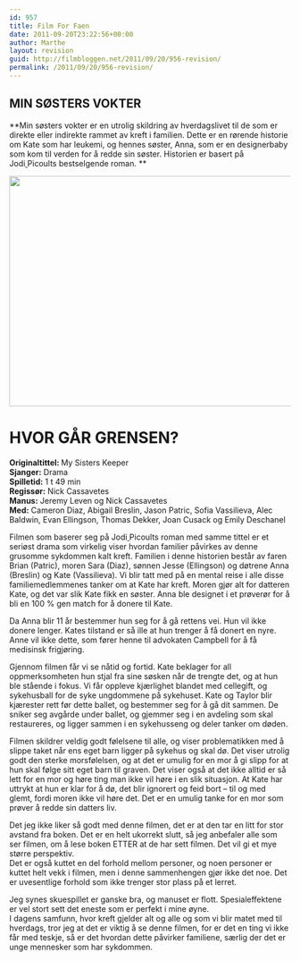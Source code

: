 ```yaml
---
id: 957
title: Film For Faen
date: 2011-09-20T23:22:56+00:00
author: Marthe
layout: revision
guid: http://filmbloggen.net/2011/09/20/956-revision/
permalink: /2011/09/20/956-revision/
---
```

## **MIN SØSTERS VOKTER**

**Min søsters vokter er en utrolig skildring av hverdagslivet til de som er direkte eller indirekte rammet av kreft i familien. Dette er en rørende historie om Kate som har leukemi, og hennes søster, Anna, som er en designerbaby som kom til verden for å redde sin søster. Historien er basert på Jodi[ ](http://en.wikipedia.org/wiki/Jodi_Picoult "Jodi Picoult")Picoults bestselgende roman. **

<p style="text-align: center">
  <img class="aligncenter" src="http://www.mattfind.com/12345673215-3-2-3_img/movie/k/q/e/my_sisters_keeper_2009_1024x768_132766.jpg" alt="" width="614" height="412" />
</p>

<h1 style="text-align: left">
  <strong>HVOR GÅR GRENSEN?</strong>
</h1>

<p style="text-align: left">
  <strong>Originaltittel: </strong>My Sisters Keeper<br /> <strong>Sjanger:</strong> Drama<br /> <strong>Spilletid:</strong> 1 t 49 min<br /> <strong>Regissør:</strong> Nick Cassavetes<br /> <strong>Manus:</strong> Jeremy Leven og Nick Cassavetes<br /> <strong>Med:</strong> Cameron Diaz, Abigail Breslin, Jason Patric, Sofia Vassilieva, Alec Baldwin, Evan Ellingson, Thomas Dekker, Joan Cusack og Emily Deschanel
</p>

<p style="text-align: left">
  Filmen som baserer seg på Jodi<a title="Jodi Picoult" href="http://en.wikipedia.org/wiki/Jodi_Picoult"> </a>Picoults roman med samme tittel er et seriøst drama som virkelig viser hvordan familier påvirkes av denne grusomme sykdommen kalt kreft. Familien i denne historien består av faren Brian (Patric), moren Sara (Diaz), sønnen Jesse (Ellingson) og døtrene Anna (Breslin) og Kate (Vassilieva). Vi blir tatt med på en mental reise i alle disse familiemedlemmenes tanker om at Kate har kreft. Moren gjør alt for datteren Kate, og det var slik Kate fikk en søster. Anna ble designet i et prøverør for å bli en 100 % gen match for å donere til Kate.
</p>

<p style="text-align: left">
  Da Anna blir 11 år bestemmer hun seg for å gå rettens vei. Hun vil ikke donere lenger. Kates tilstand er så ille at hun trenger å få donert en nyre. Anne vil ikke dette, som fører henne til advokaten Campbell for å få medisinsk frigjøring.
</p>

<p style="text-align: left">
  Gjennom filmen får vi se nåtid og fortid. Kate beklager for all oppmerksomheten hun stjal fra sine søsken når de trengte det, og at hun ble stående i fokus. Vi får oppleve kjærlighet blandet med cellegift, og sykehusball for de syke ungdommene på sykehuset. Kate og Taylor blir kjærester rett før dette ballet, og bestemmer seg for å gå dit sammen. De sniker seg avgårde under ballet, og gjemmer seg i en avdeling som skal restaureres, og ligger sammen i en sykehusseng og deler tanker om døden.
</p>

<p style="text-align: left">
  Filmen skildrer veldig godt følelsene til alle, og viser problematikken med å slippe taket når ens eget barn ligger på sykehus og skal dø. Det viser utrolig godt den sterke morsfølelsen, og at det er umulig for en mor å gi slipp for at hun skal følge sitt eget barn til graven. Det viser også at det ikke alltid er så lett for en mor og høre ting man ikke vil høre i en slik situasjon. At Kate har uttrykt at hun er klar for å dø, det blir ignorert og feid bort &#8211; til og med glemt, fordi moren ikke vil høre det. Det er en umulig tanke for en mor som prøver å redde sin datters liv.
</p>

<p style="text-align: left">
  Det jeg ikke liker så godt med denne filmen, det er at den tar en litt for stor avstand fra boken. Det er en helt ukorrekt slutt, så jeg anbefaler alle som ser filmen, om å lese boken ETTER at de har sett filmen. Det vil gi et mye større perspektiv.<br /> Det er også kuttet en del forhold mellom personer, og noen personer er kuttet helt vekk i filmen, men i denne sammenhengen gjør ikke det noe. Det er uvesentlige forhold som ikke trenger stor plass på et lerret.
</p>

<p style="text-align: left">
  Jeg synes skuespillet er ganske bra, og manuset er flott. Spesialeffektene er vel stort sett det eneste som er perfekt i mine øyne.<br /> I dagens samfunn, hvor kreft gjelder alt og alle og som vi blir matet med til hverdags, tror jeg at det er viktig å se denne filmen, for er det en ting vi ikke får med teskje, så er det hvordan dette påvirker familiene, særlig der det er unge mennesker som har sykdommen.
</p>

<p style="text-align: left">
  <p style="text-align: left">
    <p style="text-align: left">
      <p style="text-align: left">
        <p style="text-align: left">